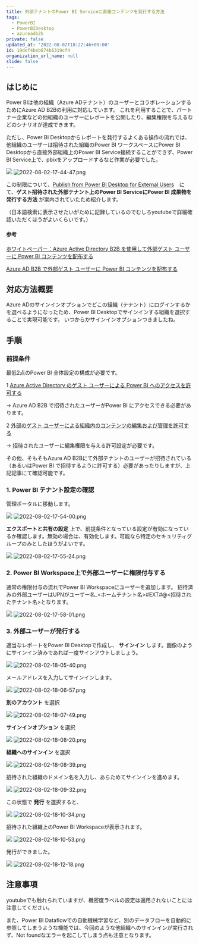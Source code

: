 ```yaml
---
title: 外部テナントのPower BI Serviceに直接コンテンツを発行する方法
tags:
  - PowerBI
  - PowerBIDesktop
  - azureadb2b
private: false
updated_at: '2022-08-02T18:22:46+09:00'
id: 19def4beb674b6319cf4
organization_url_name: null
slide: false
---
```

## はじめに

Power BIは他の組織（Azure ADテナント）のユーザーとコラボレーションするためにAzure AD B2Bの利用に対応しています。
これを利用することで、パートナー企業などの他組織のユーザーにレポートを公開したり、編集権限を与えるなどのシナリオが達成できます。

ただし、Power BI Desktopからレポートを発行するよくある操作の流れでは、他組織のユーザーは招待された組織のPower BI ワークスペースにPower BI Desktopから直接外部組織上のPower BI Service接続することができず、Power BI Service上で、pbixをアップロードするなど作業が必要でした。

![](.image/2022-08-02-17-44-47.png)
![2022-08-02-17-44-47.png](https://qiita-image-store.s3.ap-northeast-1.amazonaws.com/0/281819/a3bb977e-4be8-f5c8-99e0-c787912b1fa6.png)


この制限について、[Publish from Power BI Desktop for External Users](https://www.youtube.com/watch?v=x1xMxRXQ2So)　にて、**ゲスト招待された外部テナント上のPower BI ServiceにPower BI 成果物を発行する方法** が案内されていたため紹介します。

（日本語検索に表示させたいがために記録しているのでむしろyoutubeで詳細確認いただくほうがよいくらいです。）

#### 参考

[ホワイトペーパー：Azure Active Directory B2B を使用して外部ゲスト ユーザーに Power BI コンテンツを配布する](https://docs.microsoft.com/ja-jp/power-bi/guidance/whitepaper-azure-b2b-power-bi)

[Azure AD B2B で外部ゲスト ユーザーに Power BI コンテンツを配布する](https://docs.microsoft.com/ja-jp/power-bi/enterprise/service-admin-azure-ad-b2b)

## 対応方法概要

Azure ADのサインインオプションでどこの組織（テナント）にログインするかを選べるようになったため、Power BI Desktopでサインインする組織を選択することで実現可能です。
いつからかサインインオプションつきましたね。

## 手順

### 前提条件

最低2点のPower BI 全体設定の構成が必要です。

1 [Azure Active Directory のゲスト ユーザーによる Power BI へのアクセスを許可する](https://docs.microsoft.com/ja-jp/power-bi/admin/service-admin-portal-export-sharing)

-> Azure AD B2B で招待されたユーザーがPower BI にアクセスできる必要があります。


2 [外部のゲスト ユーザーによる組織内のコンテンツの編集および管理を許可する](https://docs.microsoft.com/ja-jp/power-bi/admin/service-admin-portal-export-sharing#allow-external-guest-users-to-edit-and-manage-content-in-the-organization)

-> 招待されたユーザーに編集権限を与える許可設定が必要です。

その他、そもそもAzure AD B2Bにて外部テナントのユーザーが招待されている（あるいはPower BI で招待するように許可する）必要があったりしますが、上記記事にて確認可能です。



### 1. Power BI テナント設定の確認

管理ポータルに移動します。

![](.image/2022-08-02-17-54-00.png)
![2022-08-02-17-54-00.png](https://qiita-image-store.s3.ap-northeast-1.amazonaws.com/0/281819/f7baf53c-cfad-a1b7-da73-d7d33757ec32.png)



**エクスポートと共有の設定** 上で、前提条件となっている設定が有効になっているか確認します。無効の場合は、有効化します。可能なら特定のセキュリティグループのみとしたほうがよいです。

![](.image/2022-08-02-17-55-24.png)
![2022-08-02-17-55-24.png](https://qiita-image-store.s3.ap-northeast-1.amazonaws.com/0/281819/3c32a32f-dcb4-17cf-e254-7c4231eacd4f.png)


### 2. Power BI Workspace上で外部ユーザーに権限付与する

通常の権限付与の流れでPower BI Workspaceにユーザーを追加します。
招待済みの外部ユーザーはUPNがユーザー名_<ホームテナント名>#EXT#@<招待されたテナント名>となります。

![](.image/2022-08-02-17-58-01.png)
![2022-08-02-17-58-01.png](https://qiita-image-store.s3.ap-northeast-1.amazonaws.com/0/281819/587206e6-a5b1-2bf3-284a-5828d3e12e2c.png)


### 3. 外部ユーザーが発行する

適当なレポートをPower BI Desktopで作成し、 **サインイン** します。画像のようにサインイン済みであれば一度サインアウトしましょう。

![](.image/2022-08-02-18-05-40.png)
![2022-08-02-18-05-40.png](https://qiita-image-store.s3.ap-northeast-1.amazonaws.com/0/281819/bda02055-6f3a-6016-1f8d-db487f85086e.png)


メールアドレスを入力してサインインします。

![](.image/2022-08-02-18-06-57.png)
![2022-08-02-18-06-57.png](https://qiita-image-store.s3.ap-northeast-1.amazonaws.com/0/281819/9337bc72-c4a4-23d2-f1f4-9b77663319ae.png)


**別のアカウント** を選択

![](.image/2022-08-02-18-07-49.png)
![2022-08-02-18-07-49.png](https://qiita-image-store.s3.ap-northeast-1.amazonaws.com/0/281819/2443c7f0-a9e4-d625-4e80-3555ba7417f7.png)


**サインインオプション** を選択

![](.image/2022-08-02-18-08-20.png)
![2022-08-02-18-08-20.png](https://qiita-image-store.s3.ap-northeast-1.amazonaws.com/0/281819/d160ae76-555b-bbe3-2606-32d2ce96dc96.png)


**組織へのサインイン** を選択

![](.image/2022-08-02-18-08-39.png)
![2022-08-02-18-08-39.png](https://qiita-image-store.s3.ap-northeast-1.amazonaws.com/0/281819/b4ce1b1b-c716-709d-0595-21b50cb938f5.png)


招待された組織のドメイン名を入力し、あらためてサインインを進めます。

![](.image/2022-08-02-18-09-32.png)
![2022-08-02-18-09-32.png](https://qiita-image-store.s3.ap-northeast-1.amazonaws.com/0/281819/7d306e65-1217-ce59-23bf-f488c1e36b84.png)



この状態で **発行** を選択すると、

![](.image/2022-08-02-18-10-34.png)
![2022-08-02-18-10-34.png](https://qiita-image-store.s3.ap-northeast-1.amazonaws.com/0/281819/884e508e-b76a-a29c-6f77-7caa50f05a55.png)



招待された組織上のPower BI Workspaceが表示されます。

![](.image/2022-08-02-18-10-53.png)
![2022-08-02-18-10-53.png](https://qiita-image-store.s3.ap-northeast-1.amazonaws.com/0/281819/2cde8c50-6d35-670f-f5cf-f2f9daec2cb0.png)


発行ができました。

![](.image/2022-08-02-18-12-18.png)
![2022-08-02-18-12-18.png](https://qiita-image-store.s3.ap-northeast-1.amazonaws.com/0/281819/d452cac3-33eb-657f-a909-88e0655c848c.png)


## 注意事項

youtubeでも触れられていますが、機密度ラベルの設定は適用されないことには注意してください。

また、Power BI Dataflowでの自動機械学習など、別のデータフローを自動的に参照してしまうような機能では、今回のような他組織へのサインインが実行されず、Not foundなエラーを起こしてしまう点も注意となります。


